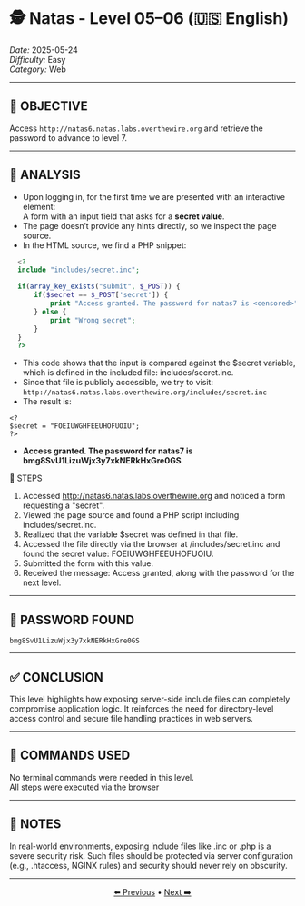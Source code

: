 # 🕵️ Natas - Level 05–06 (🇺🇸 English)  
*Date:* 2025-05-24  
*Difficulty:* Easy  
*Category:* Web

---

## 🎯 OBJECTIVE

Access `http://natas6.natas.labs.overthewire.org` and retrieve the password to advance to level 7.

---

## 🔎 ANALYSIS

- Upon logging in, for the first time we are presented with an interactive element:  
  A form with an input field that asks for a **secret value**.
- The page doesn’t provide any hints directly, so we inspect the page source.
- In the HTML source, we find a PHP snippet:
```php
  <?
  include "includes/secret.inc";

  if(array_key_exists("submit", $_POST)) {
      if($secret == $_POST['secret']) {
          print "Access granted. The password for natas7 is <censored>";
      } else {
          print "Wrong secret";
      }
  }
  ?>
```
- This code shows that the input is compared against the $secret variable, which is defined in the included file: includes/secret.inc.
- Since that file is publicly accessible, we try to visit:
`http://natas6.natas.labs.overthewire.org/includes/secret.inc`
- The result is:
```
<?
$secret = "FOEIUWGHFEEUHOFUOIU";
?>
```
- **Access granted. The password for natas7 is bmg8SvU1LizuWjx3y7xkNERkHxGre0GS**

🧱 STEPS

1. Accessed http://natas6.natas.labs.overthewire.org and noticed a form requesting a "secret".  
2. Viewed the page source and found a PHP script including includes/secret.inc.  
3. Realized that the variable $secret was defined in that file.  
4. Accessed the file directly via the browser at /includes/secret.inc and found the secret value: FOEIUWGHFEEUHOFUOIU.  
5. Submitted the form with this value.  
6. Received the message: Access granted, along with the password for the next level.  

---

## 🔑 PASSWORD FOUND

```
bmg8SvU1LizuWjx3y7xkNERkHxGre0GS
```

---

## ✅ CONCLUSION

This level highlights how exposing server-side include files can completely compromise application logic.
It reinforces the need for directory-level access control and secure file handling practices in web servers.


---

## 🧪 COMMANDS USED

No terminal commands were needed in this level.  
All steps were executed via the browser  

---

## 🧠 NOTES

In real-world environments, exposing include files like .inc or .php is a severe security risk.
Such files should be protected via server configuration (e.g., .htaccess, NGINX rules) and security should never rely on obscurity.

---


<p align="center"> <a href="../Natas04-05/Readme-US.md">⬅️ Previous</a> • <a href="../Natas06-07/Readme-US.md">Next ➡️</a> </p> 
